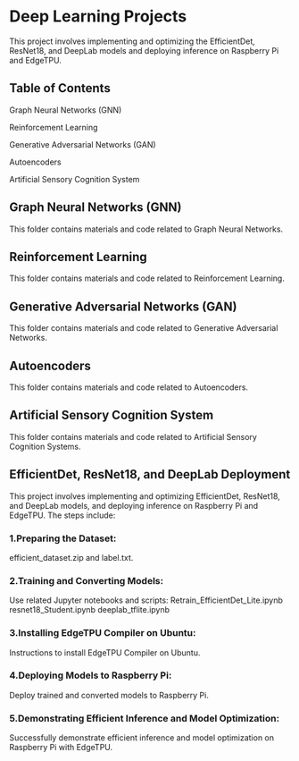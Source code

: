 # Deep Learning Projects
This project involves implementing and optimizing the EfficientDet, ResNet18, and DeepLab models and deploying inference on Raspberry Pi and EdgeTPU. 

## Table of Contents
Graph Neural Networks (GNN)

Reinforcement Learning

Generative Adversarial Networks (GAN)

Autoencoders

Artificial Sensory Cognition System

## Graph Neural Networks (GNN) <a name="gnn"></a>
This folder contains materials and code related to Graph Neural Networks.

## Reinforcement Learning <a name="reinforcement-learning"></a>
This folder contains materials and code related to Reinforcement Learning.

## Generative Adversarial Networks (GAN) <a name="gan"></a>
This folder contains materials and code related to Generative Adversarial Networks. 

## Autoencoders <a name="autoencoders"></a>
This folder contains materials and code related to Autoencoders. 

## Artificial Sensory Cognition System <a name="artificial-sensory-cognition-system"></a>
This folder contains materials and code related to Artificial Sensory Cognition Systems.

## EfficientDet, ResNet18, and DeepLab Deployment <a name="efficientdet-resnet18-deeplab"></a>
  This project involves implementing and optimizing EfficientDet, ResNet18, and DeepLab models, and deploying inference on Raspberry Pi and EdgeTPU. The steps include:

### 1.Preparing the Dataset:
  efficient_dataset.zip and label.txt.

### 2.Training and Converting Models:
  Use related Jupyter notebooks and scripts:
  Retrain_EfficientDet_Lite.ipynb
  resnet18_Student.ipynb
  deeplab_tflite.ipynb

### 3.Installing EdgeTPU Compiler on Ubuntu:
  Instructions to install EdgeTPU Compiler on Ubuntu.
  
### 4.Deploying Models to Raspberry Pi:
  Deploy trained and converted models to Raspberry Pi.
  
### 5.Demonstrating Efficient Inference and Model Optimization:
  Successfully demonstrate efficient inference and model optimization on Raspberry Pi with EdgeTPU.
